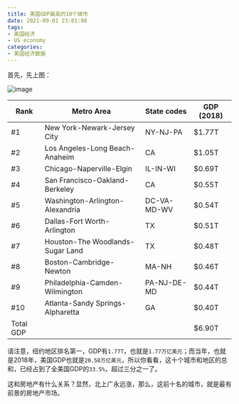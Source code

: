 ```yaml
---
title: 美国GDP最高的10个城市
date: 2021-09-01 23:01:08
tags: 
- 美国经济
- US economy
categories:
- 美国经济数据
---
```


首先，先上图：

![image](https://www.visualcapitalist.com/wp-content/uploads/2020/09/us-metro-areas-by-gdp.jpg)

| Rank	| Metro Area   |State codes |	GDP (2018) | 
| ---- |---- |----  | ----      |
|#1	| New York-Newark-Jersey City	|NY-NJ-PA |	$1.77T
|#2	|Los Angeles-Long Beach-Anaheim	|CA	|$1.05T
|#3	|Chicago-Naperville-Elgin	|IL-IN-WI	|$0.69T
|#4	|San Francisco-Oakland-Berkeley	|CA	|$0.55T
|#5	|Washington-Arlington-Alexandria	|DC-VA-MD-WV|	$0.54T
|#6	|Dallas-Fort Worth-Arlington|	TX|	$0.51T
|#7	|Houston-The Woodlands-Sugar Land	|TX|	$0.48T
|#8	|Boston-Cambridge-Newton	|MA-NH	|$0.46T
|#9	|Philadelphia-Camden-Wilmington 	|PA-NJ-DE-MD|	$0.44T
|#10|	Atlanta-Sandy Springs-Alpharetta	|GA|	$0.40T
|Total GDP	| |	|	$6.90T

请注意，纽约地区排名第一，GDP有`1.77T`，也就是`1.77万亿美元`；而当年，也就是2018年，美国GDP也就是`20.58万亿美元`，所以你看看，这十个城市和地区的总和，已经占到了全美国GDP的`33.5%`，超过三分之一了。

这和房地产有什么关系？显然，北上广永远涨，那么，这前十名的城市，就是最有前景的房地产市场。